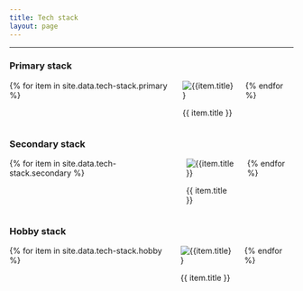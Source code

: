 ```yaml
---
title: Tech stack
layout: page
---
```


---

<h3>
Primary stack
</h3>

<div class="columns is-centered is-multiline is-mobile">
    {% for item in site.data.tech-stack.primary %}
    <div class="is-one-third-widescreen is-one-third-fullhd is-two-third-mobile is-three-quarters-touch"
         id="tech-stack-card">
        <img alt="{{item.title}}" class="tech-stack-image-card image is-marginless row" src="assets/images/icons/{{ item.icon }}"/>
        <p class="tech-icon-text has-text-weight-medium has-text-grey">{{ item.title }}</p>
    </div>
    {% endfor %}
</div>

<h3>
Secondary stack
</h3>

<div class="columns is-centered is-multiline is-mobile">
    {% for item in site.data.tech-stack.secondary %}
    <div class="is-one-third-widescreen is-one-third-fullhd is-two-third-mobile is-three-quarters-touch"
         id="tech-stack-card">
        <img alt="{{item.title}}" class="tech-stack-image-card image is-marginless row" src="assets/images/icons/{{ item.icon }}"/>
        <p class="tech-icon-text has-text-weight-medium has-text-grey">{{ item.title }}</p>
    </div>
    {% endfor %}
</div>

<h3>
Hobby stack
</h3>

<div class="columns is-centered is-multiline is-mobile">
    {% for item in site.data.tech-stack.hobby %}
    <div class="is-one-third-widescreen is-one-third-fullhd is-two-third-mobile is-three-quarters-touch"
         id="tech-stack-card">
        <img alt="{{item.title}}" class="tech-stack-image-card image is-marginless row" src="assets/images/icons/{{ item.icon }}"/>
        <p class="tech-icon-text has-text-weight-medium has-text-grey">{{ item.title }}</p>
    </div>
    {% endfor %}
</div>